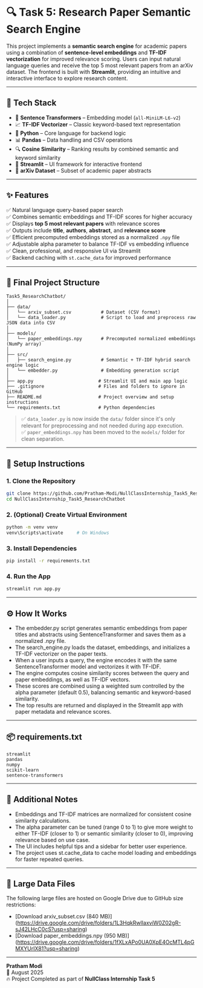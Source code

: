 # 🔍 Task 5: Research Paper Semantic Search Engine

This project implements a **semantic search engine** for academic papers using a combination of **sentence-level embeddings** and **TF-IDF vectorization** for improved relevance scoring. Users can input natural language queries and receive the top 5 most relevant papers from an arXiv dataset. The frontend is built with **Streamlit**, providing an intuitive and interactive interface to explore research content.

---

## 🚀 Tech Stack

- 🧠 **Sentence Transformers** – Embedding model (`all-MiniLM-L6-v2`)  
- 📈 **TF-IDF Vectorizer** – Classic keyword-based text representation  
- 🐍 **Python** – Core language for backend logic  
- 📊 **Pandas** – Data handling and CSV operations  
- 🔍 **Cosine Similarity** – Ranking results by combined semantic and keyword similarity  
- 🎯 **Streamlit** – UI framework for interactive frontend  
- 📝 **arXiv Dataset** – Subset of academic paper abstracts  

---

## ✨ Features

✅ Natural language query-based paper search  
✅ Combines semantic embeddings and TF-IDF scores for higher accuracy  
✅ Displays **top 5 most relevant papers** with relevance scores  
✅ Outputs include **title**, **authors**, **abstract**, and **relevance score**  
✅ Efficient precomputed embeddings stored as a normalized `.npy` file  
✅ Adjustable alpha parameter to balance TF-IDF vs embedding influence  
✅ Clean, professional, and responsive UI via Streamlit  
✅ Backend caching with `st.cache_data` for improved performance  

---

## 🧱 Final Project Structure

```
Task5_ResearchChatbot/
│
├── data/
│   └── arxiv_subset.csv           # Dataset (CSV format)
│   └── data_loader.py             # Script to load and preprocess raw JSON data into CSV
│
├── models/
│   └── paper_embeddings.npy       # Precomputed normalized embeddings (NumPy array)
│
├── src/
│   ├── search_engine.py           # Semantic + TF-IDF hybrid search engine logic
│   └── embedder.py                # Embedding generation script
│
├── app.py                        # Streamlit UI and main app logic
├── .gitignore                    # Files and folders to ignore in GitHub
├── README.md                     # Project overview and setup instructions
└── requirements.txt              # Python dependencies
```

> ✅ `data_loader.py` is now inside the `data/` folder since it's only relevant for preprocessing and not needed during app execution.  
> ✅ `paper_embeddings.npy` has been moved to the `models/` folder for clean separation.

---

## 🔧 Setup Instructions

### 1. Clone the Repository

```bash
git clone https://github.com/Pratham-Modi/NullClassInternship_Task5_ResearchChatbot
cd NullClassInternship_Task5_ResearchChatbot
```

### 2. (Optional) Create Virtual Environment

```bash
python -m venv venv
venv\Scripts\activate     # On Windows
```

### 3. Install Dependencies

```bash
pip install -r requirements.txt
```

### 4. Run the App

```bash
streamlit run app.py
```

---

## ⚙️ How It Works

- The embedder.py script generates semantic embeddings from paper titles and abstracts using SentenceTransformer and saves them as a normalized .npy file.
- The search_engine.py loads the dataset, embeddings, and initializes a TF-IDF vectorizer on the paper texts.
- When a user inputs a query, the engine encodes it with the same SentenceTransformer model and vectorizes it with TF-IDF.
- The engine computes cosine similarity scores between the query and paper embeddings, as well as TF-IDF vectors.
- These scores are combined using a weighted sum controlled by the alpha parameter (default 0.5), balancing semantic and keyword-based similarity.
- The top results are returned and displayed in the Streamlit app with paper metadata and relevance scores.

---

## 📦 requirements.txt

```
streamlit
pandas
numpy
scikit-learn
sentence-transformers
```

---

## 📌 Additional Notes

- Embeddings and TF-IDF matrices are normalized for consistent cosine similarity calculations.
- The alpha parameter can be tuned (range 0 to 1) to give more weight to either TF-IDF (closer to 1) or semantic similarity (closer to 0), improving relevance based on use case.
- The UI includes helpful tips and a sidebar for better user experience.
- The project uses st.cache_data to cache model loading and embeddings for faster repeated queries.

---

## 📂 Large Data Files

The following large files are hosted on Google Drive due to GitHub size restrictions:

- [Download arxiv_subset.csv (840 MB)] (https://drive.google.com/drive/folders/1L3HqkRwlIaxviW0Z02gR-sJ42LHcC0cS?usp=sharing)
- [Download paper_embeddings.npy (950 MB)] (https://drive.google.com/drive/folders/1fXLxAPo0UA0XpE4OcMTL4pGMXYUrIX81?usp=sharing)

---

**Pratham Modi**  
📅 August 2025  
🔥 Project Completed as part of **NullClass Internship Task 5**
